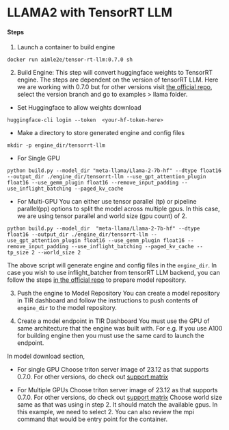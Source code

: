 # LLAMA2 with TensorRT LLM
 
#### Steps
1. Launch a container to build engine
```
docker run aimle2e/tensor-rt-llm:0.7.0 sh
```



2. Build Engine: This step will convert huggingface weights to TensorRT engine. The steps are dependent on the version of tensorRT LLM. Here we are working with 0.7.0 but for other versions visit [the official repo](https://github.com/NVIDIA/TensorRT-LLM), select the version branch and go to examples > llama folder. 

- Set Huggingface to allow weights download 
```
huggingface-cli login --token  <your-hf-token-here>
```

- Make a directory to store generated engine and config files

```
mkdir -p engine_dir/tensorrt-llm
```

- For Single GPU 
```
python build.py --model_dir "meta-llama/Llama-2-7b-hf" --dtype float16 --output_dir ./engine_dir/tensorrt-llm --use_gpt_attention_plugin float16 --use_gemm_plugin float16 --remove_input_padding --use_inflight_batching --paged_kv_cache
```
- For Multi-GPU
You can either use tensor parallel (tp) or pipeline parallel(pp) options to split the model across multiple gpus. In this case, we are using tensor parallel and world size (gpu count) of 2. 
```
python build.py --model_dir  "meta-llama/Llama-2-7b-hf" --dtype float16 --output_dir ./engine_dir/tensorrt-llm --use_gpt_attention_plugin float16 --use_gemm_plugin float16 --remove_input_padding --use_inflight_batching --paged_kv_cache --tp_size 2 --world_size 2
```

The above script will generate engine and config files in the `engine_dir`. In case you wish to use inflight_batcher from tensorRT LLM backend, you can follow the steps [in the official repo](https://github.com/triton-inference-server/tensorrtllm_backend) to prepare model repository. 

3. Push the engine to Model Repository
You can create a model repository in TIR dashboard and follow the instructions to push contents of `engine_dir` to the model repository. 

5. Create a model endpoint in TIR Dashboard
You must use the GPU of same architecture that the engine was built with. For e.g. If you use A100 for building engine then you must use the same card to launch the endpoint. 

In model download section, 
- For single GPU
  Choose triton server image of 23.12 as that supports 0.7.0. For other versions, do check out [support matrix](https://docs.nvidia.com/deeplearning/frameworks/support-matrix/)
  
- For Multiple GPUs
  Choose triton server image of 23.12 as that supports 0.7.0. For other versions, do check out [support matrix](https://docs.nvidia.com/deeplearning/frameworks/support-matrix/)
  Choose world size same as that was using in step 2. It should match the available gpus. In this example, we need to select 2. 
  You can also review the mpi command that would be entry point for the container. 
